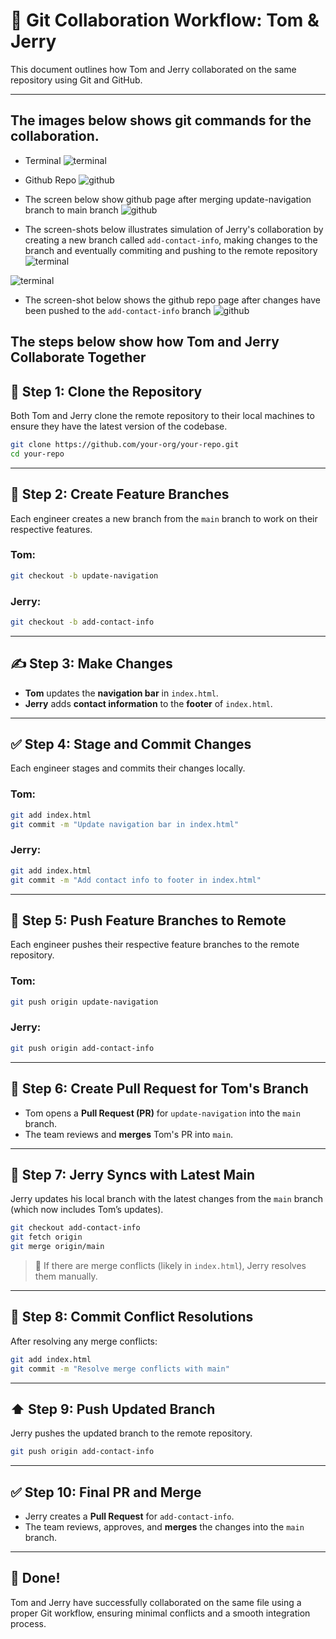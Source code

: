 # 👥 Git Collaboration Workflow: Tom & Jerry

This document outlines how Tom and Jerry collaborated on the same repository using Git and GitHub.

---

## The images below shows git commands for the collaboration.

- Terminal
  ![terminal](images/terminal.png)

- Github Repo
  ![github](images/github.png)

- The screen below show github page after merging update-navigation branch to main branch
  ![github](images/github2.png)

- The screen-shots below illustrates simulation of Jerry's collaboration by creating a new branch called `add-contact-info`, making changes to the branch and eventually commiting and pushing to the remote repository
  ![terminal](images/terminal2.png)

![terminal](images/terminal3.png)

- The screen-shot below shows the github repo page after changes have been pushed to the `add-contact-info` branch
  ![github](images/github3.png)

## The steps below show how Tom and Jerry Collaborate Together

## 🔄 Step 1: Clone the Repository

Both Tom and Jerry clone the remote repository to their local machines to ensure they have the latest version of the codebase.

```bash
git clone https://github.com/your-org/your-repo.git
cd your-repo
```

---

## 🌿 Step 2: Create Feature Branches

Each engineer creates a new branch from the `main` branch to work on their respective features.

### Tom:

```bash
git checkout -b update-navigation
```

### Jerry:

```bash
git checkout -b add-contact-info
```

---

## ✍️ Step 3: Make Changes

- **Tom** updates the **navigation bar** in `index.html`.
- **Jerry** adds **contact information** to the **footer** of `index.html`.

---

## ✅ Step 4: Stage and Commit Changes

Each engineer stages and commits their changes locally.

### Tom:

```bash
git add index.html
git commit -m "Update navigation bar in index.html"
```

### Jerry:

```bash
git add index.html
git commit -m "Add contact info to footer in index.html"
```

---

## 🚀 Step 5: Push Feature Branches to Remote

Each engineer pushes their respective feature branches to the remote repository.

### Tom:

```bash
git push origin update-navigation
```

### Jerry:

```bash
git push origin add-contact-info
```

---

## 🔁 Step 6: Create Pull Request for Tom's Branch

- Tom opens a **Pull Request (PR)** for `update-navigation` into the `main` branch.
- The team reviews and **merges** Tom's PR into `main`.

---

## 🔄 Step 7: Jerry Syncs with Latest Main

Jerry updates his local branch with the latest changes from the `main` branch (which now includes Tom’s updates).

```bash
git checkout add-contact-info
git fetch origin
git merge origin/main
```

> 🔧 If there are merge conflicts (likely in `index.html`), Jerry resolves them manually.

---

## 💾 Step 8: Commit Conflict Resolutions

After resolving any merge conflicts:

```bash
git add index.html
git commit -m "Resolve merge conflicts with main"
```

---

## ⬆️ Step 9: Push Updated Branch

Jerry pushes the updated branch to the remote repository.

```bash
git push origin add-contact-info
```

---

## ✅ Step 10: Final PR and Merge

- Jerry creates a **Pull Request** for `add-contact-info`.
- The team reviews, approves, and **merges** the changes into the `main` branch.

---

## 🏁 Done!

Tom and Jerry have successfully collaborated on the same file using a proper Git workflow, ensuring minimal conflicts and a smooth integration process.
